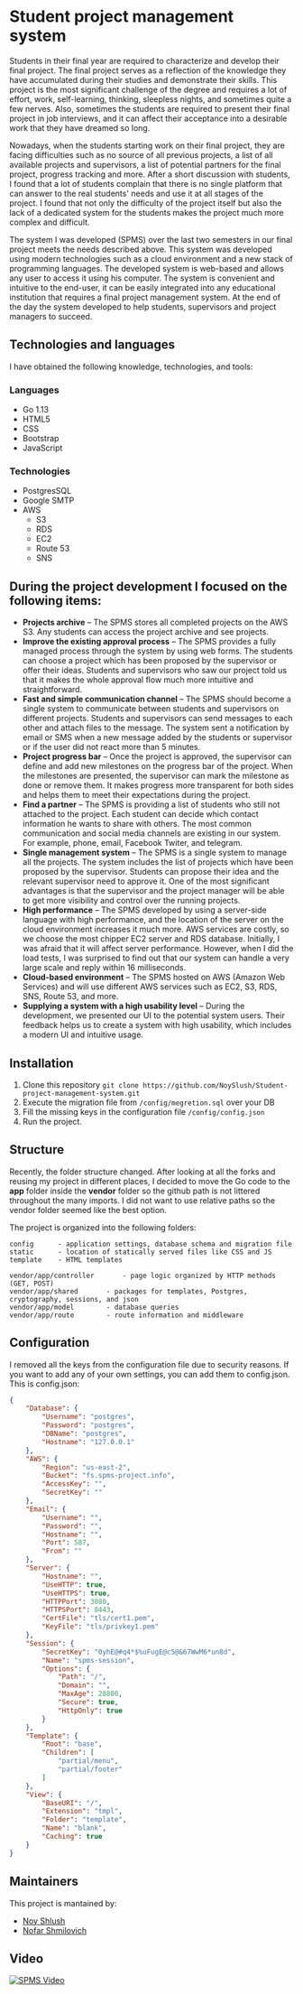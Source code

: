 # Student project management system

Students in their final year are required to characterize and develop their final project. The final project serves as a reflection of the knowledge they have accumulated during their studies and demonstrate their skills.
This project is the most significant challenge of the degree and requires a lot of effort, work, self-learning, thinking, sleepless nights, and sometimes quite a few nerves. Also, sometimes the students are required to present their final project in job interviews, and it can affect their acceptance into a desirable work that they have dreamed so long.

Nowadays, when the students starting work on their final project, they are facing difficulties such as no source of all previous projects, a list of all available projects and supervisors, a list of potential partners for the final project, progress tracking and more. 
After a short discussion with students, I found that a lot of students complain that there is no single platform that can answer to the real students' needs and use it at all stages of the project. I found that not only the difficulty of the project itself but also the lack of a dedicated system for the students makes the project much more complex and difficult.

The system I was developed (SPMS) over the last two semesters in our final project meets the needs described above. This system was developed using modern technologies such as a cloud environment and a new stack of programming languages. The developed system is web-based and allows any user to access it using his computer. The system is convenient and intuitive to the end-user, it can be easily integrated into any educational institution that requires a final project management system. At the end of the day the system developed to help students, supervisors and project managers to succeed.

## Technologies and languages 

I have obtained the following knowledge, technologies, and tools:
### Languages
* Go 1.13
* HTML5
* CSS
* Bootstrap
* JavaScript
### Technologies
* PostgresSQL
* Google SMTP
* AWS
	* S3
	* RDS 
	* EC2 
	* Route 53
	* SNS

## During the project development I focused on the following items:

* **Projects archive** – The SPMS stores all completed projects on the AWS S3. Any students can access the project archive and see projects. 
* **Improve the existing approval process** – The SPMS provides a fully managed process through the system by using web forms. The students can choose a project which has been proposed by the supervisor or offer their ideas. 
Students and supervisors who saw our project told us that it makes the whole approval flow much more intuitive and straightforward.
* **Fast and simple communication channel** – The SPMS should become a single system to communicate between students and supervisors on different projects. Students and supervisors can send messages to each other and attach files to the message. The system sent a notification by email or SMS when a new message added by the students or supervisor or if the user did not react more than 5 minutes. 
* **Project progress bar** – Once the project is approved, the supervisor can define and add new milestones on the progress bar of the project. 
When the milestones are presented, the supervisor can mark the milestone as done or remove them. It makes progress more transparent for both sides and helps them to meet their expectations during the project.
* **Find a partner** – The SPMS is providing a list of students who still not attached to the project. Each student can decide which contact information he wants to share with others. The most common communication and social media channels are existing in our system. For example, phone, email, Facebook Twiter, and telegram.
* **Single management system** – The SPMS is a single system to manage all the projects. The system includes the list of projects which have been proposed by the supervisor. Students can propose their idea and the relevant supervisor need to approve it. One of the most significant advantages is that the supervisor and the project manager will be able to get more visibility and control over the running projects. 
* **High performance** – The SPMS developed by using a server-side language with high performance, and the location of the server on the cloud environment increases it much more.
AWS services are costly, so we choose the most chipper EC2 server and RDS database. Initially, I was afraid that it will affect server performance. However, when I did the load tests, I was surprised to find out that our system can handle a very large scale and reply within 16 milliseconds.
* **Cloud-based environment** – The SPMS hosted on AWS (Amazon Web Services) and will use different AWS services such as EC2, S3, RDS, SNS, Route 53, and more.
* **Supplying a system with a high usability level** – During the development, we presented our UI to the potential system users. Their feedback helps us to create a system with high usability, which includes a modern UI and intuitive usage.


## Installation

1. Clone this repository ``` git clone https://github.com/NoySlush/Student-project-management-system.git ```
2. Execute the migration file from ```/config/megretion.sql``` over your DB 
3. Fill the missing keys in the configuration file ```/config/config.json```
4. Run the project.

## Structure

Recently, the folder structure changed. After looking at all the forks 
and reusing my project in different places, I decided to move the Go code to the 
**app** folder inside the **vendor** folder so the github path is not littered 
throughout the many imports. I did not want to use relative paths so the vendor
folder seemed like the best option.

The project is organized into the following folders:

~~~
config		- application settings, database schema and migration file 
static		- location of statically served files like CSS and JS
template	- HTML templates

vendor/app/controller		- page logic organized by HTTP methods (GET, POST)
vendor/app/shared		- packages for templates, Postgres, cryptography, sessions, and json
vendor/app/model		- database queries
vendor/app/route		- route information and middleware
~~~

## Configuration

I removed all the keys from the configuration file due to security reasons. 
If you want to add any of your own settings, you can add them to config.json. 
This is config.json:

~~~ json
{
	"Database": {
		"Username": "postgres",
		"Password": "postgres",
		"DBName": "postgres",
		"Hostname": "127.0.0.1"
	},
	"AWS": {
		"Region": "us-east-2",
		"Bucket": "fs.spms-project.info",
		"AccessKey": "",
		"SecretKey": ""
	},
	"Email": {
		"Username": "",
		"Password": "",
		"Hostname": "",
		"Port": 587,
		"From": ""
	},
	"Server": {
		"Hostname": "",
		"UseHTTP": true,
		"UseHTTPS": true,
		"HTTPPort": 3080,
		"HTTPSPort": 8443,
		"CertFile": "tls/cert1.pem",
		"KeyFile": "tls/privkey1.pem"
	},
	"Session": {
		"SecretKey": "0yhE@#q4*$%uFugE@c5@&67WwM6*un8d",
		"Name": "spms-session",
		"Options": {
			"Path": "/",
			"Domain": "",
			"MaxAge": 28800,
			"Secure": true,
			"HttpOnly": true
		}
	},
	"Template": {
		"Root": "base",
		"Children": [
			"partial/menu",
			"partial/footer"
		]
	},
	"View": {
		"BaseURI": "/",
		"Extension": "tmpl",
		"Folder": "template",
		"Name": "blank",
		"Caching": true
	}
}
~~~

## Maintainers

This project is mantained by:
* [Noy Shlush](https://github.com/NoyShlush)
* [Nofar Shmilovich](https://github.com/NofarShmil)


## Video

[![SPMS Video](https://yt-embed.herokuapp.com/embed?v=N5_xTTRaE3g)](https://www.youtube.com/watch?v=N5_xTTRaE3g "SPMS")

